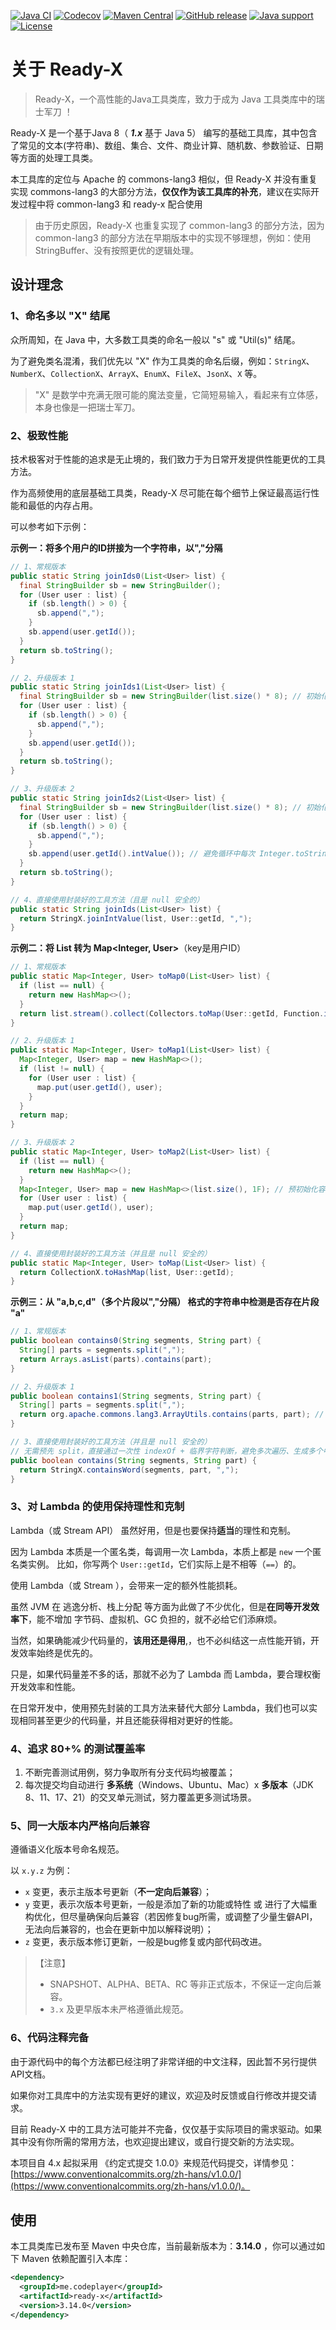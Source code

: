 [![Java CI](https://img.shields.io/github/actions/workflow/status/CodePlayer/ready-x/ci.yaml?branch=master&logo=github&logoColor=white)](https://github.com/CodePlayer/ready-x/actions/workflows/ci.yaml)
[![Codecov](https://img.shields.io/codecov/c/github/CodePlayer/ready-x/master?logo=codecov&logoColor=white)](https://codecov.io/gh/CodePlayer/ready-x/branch/master)
[![Maven Central](https://img.shields.io/maven-central/v/me.codeplayer/ready-x?logo=apache-maven&logoColor=white)](https://mvnrepository.com/artifact/me.codeplayer/ready-x)
[![GitHub release](https://img.shields.io/github/v/release/CodePlayer/ready-x)](https://github.com/CodePlayer/ready-x/releases)
[![Java support](https://img.shields.io/badge/Java-8+-green?logo=java&logoColor=white)](https://openjdk.java.net/)
[![License](https://img.shields.io/badge/License-Apache_2.0-blue.svg)](https://opensource.org/licenses/Apache-2.0)

# 关于 Ready-X

> Ready-X，一个高性能的Java工具类库，致力于成为 Java 工具类库中的瑞士军刀 ！

Ready-X 是一个基于Java 8（ ***1.x*** 基于 Java 5） 编写的基础工具库，其中包含了常见的文本(字符串)、数组、集合、文件、商业计算、随机数、参数验证、日期等方面的处理工具类。

本工具库的定位与 Apache 的 commons-lang3 相似，但 Ready-X 并没有重复实现 commons-lang3 的大部分方法，**仅仅作为该工具库的补充**，建议在实际开发过程中将 common-lang3 和 ready-x 配合使用
> 由于历史原因，Ready-X 也重复实现了 common-lang3 的部分方法，因为 common-lang3 的部分方法在早期版本中的实现不够理想，例如：使用StringBuffer、没有按照更优的逻辑处理。

## 设计理念

### 1、命名多以 "X" 结尾

众所周知，在 Java 中，大多数工具类的命名一般以 "s" 或 "Util(s)" 结尾。

为了避免类名混淆，我们优先以 "X" 作为工具类的命名后缀，例如：`StringX`、`NumberX`、`CollectionX`、`ArrayX`、`EnumX`、`FileX`、`JsonX`、`X` 等。

> "X" 是数学中充满无限可能的魔法变量，它简短易输入，看起来有立体感，本身也像是一把瑞士军刀。

### 2、极致性能

技术极客对于性能的追求是无止境的，我们致力于为日常开发提供性能更优的工具方法。

作为高频使用的底层基础工具类，Ready-X 尽可能在每个细节上保证最高运行性能和最低的内存占用。

可以参考如下示例：

**示例一：将多个用户的ID拼接为一个字符串，以","分隔**
```java
// 1、常规版本
public static String joinIds0(List<User> list) {
  final StringBuilder sb = new StringBuilder();
  for (User user : list) {
    if (sb.length() > 0) {
      sb.append(",");
    }
    sb.append(user.getId());
  }
  return sb.toString();
}

// 2、升级版本 1
public static String joinIds1(List<User> list) {
  final StringBuilder sb = new StringBuilder(list.size() * 8); // 初始化容量
  for (User user : list) {
    if (sb.length() > 0) {
      sb.append(",");
    }
    sb.append(user.getId());
  }
  return sb.toString();
}

// 3、升级版本 2
public static String joinIds2(List<User> list) {
  final StringBuilder sb = new StringBuilder(list.size() * 8); // 初始化容量
  for (User user : list) {
    if (sb.length() > 0) {
      sb.append(",");
    }
    sb.append(user.getId().intValue()); // 避免循环中每次 Integer.toString() 生成中间字符串的开销
  }
  return sb.toString();
}

// 4、直接使用封装好的工具方法（且是 null 安全的）
public static String joinIds(List<User> list) {
  return StringX.joinIntValue(list, User::getId, ",");
}
```

**示例二：将 List<User> 转为 Map<Integer, User>**（key是用户ID）

```java
// 1、常规版本
public static Map<Integer, User> toMap0(List<User> list) {
  if (list == null) {
    return new HashMap<>();
  }
  return list.stream().collect(Collectors.toMap(User::getId, Function.identity()));
}

// 2、升级版本 1
public static Map<Integer, User> toMap1(List<User> list) {
  Map<Integer, User> map = new HashMap<>();
  if (list != null) {
    for (User user : list) {
      map.put(user.getId(), user);
    }
  }
  return map;
}

// 3、升级版本 2
public static Map<Integer, User> toMap2(List<User> list) {
  if (list == null) {
    return new HashMap<>();
  }
  Map<Integer, User> map = new HashMap<>(list.size(), 1F); // 预初始化容量，避免循环中途的扩容开销
  for (User user : list) {
    map.put(user.getId(), user);
  }
  return map;
}

// 4、直接使用封装好的工具方法（并且是 null 安全的）
public static Map<Integer, User> toMap(List<User> list) {
  return CollectionX.toHashMap(list, User::getId);
}

```

**示例三：从 "a,b,c,d"（多个片段以","分隔） 格式的字符串中检测是否存在片段 "a"**
```java
// 1、常规版本
public boolean contains0(String segments, String part) {
  String[] parts = segments.split(",");
  return Arrays.asList(parts).contains(part);
}

// 2、升级版本 1
public boolean contains1(String segments, String part) {
  String[] parts = segments.split(",");
  return org.apache.commons.lang3.ArrayUtils.contains(parts, part); // 避免new ArrayList
}

// 3、直接使用封装好的工具方法（并且是 null 安全的）
// 无需预先 split，直接通过一次性 indexOf + 临界字符判断，避免多次遍历、生成多个中间字符串/集合对象的开销
public boolean contains(String segments, String part) {
  return StringX.containsWord(segments, part, ",");
}
```

### 3、对 Lambda 的使用保持理性和克制

Lambda（或 Stream API） 虽然好用，但是也要保持**适当**的理性和克制。

因为 Lambda 本质是一个匿名类，每调用一次 Lambda，本质上都是 `new` 一个匿名类实例。 比如，你写两个 `User::getId`，它们实际上是不相等（`==`）的。

使用 Lambda（或 Stream ），会带来一定的额外性能损耗。

虽然 JVM 在 逃逸分析、栈上分配 等方面为此做了不少优化，但是**在同等开发效率下**，能不增加 字节码、虚拟机、GC 负担的，就不必给它们添麻烦。

当然，如果确能减少代码量的，**该用还是得用**,，也不必纠结这一点性能开销，开发效率始终是优先的。

只是，如果代码量差不多的话，那就不必为了 Lambda 而 Lambda，要合理权衡开发效率和性能。

在日常开发中，使用预先封装的工具方法来替代大部分 Lambda，我们也可以实现相同甚至更少的代码量，并且还能获得相对更好的性能。

### 4、追求 80+% 的测试覆盖率

1. 不断完善测试用例，努力争取所有分支代码均被覆盖；
2. 每次提交均自动进行 **多系统**（Windows、Ubuntu、Mac）x **多版本**（JDK 8、11、17、21）的交叉单元测试，努力覆盖更多测试场景。

### 5、同一大版本内严格向后兼容

遵循语义化版本号命名规范。

以 `x.y.z` 为例：
- `x` 变更，表示主版本号更新（**不一定向后兼容**）；
- `y` 变更，表示次版本号更新，一般是添加了新的功能或特性 或 进行了大幅重构优化，但尽量确保向后兼容（若因修复bug所需，或调整了少量生僻API，无法向后兼容的，也会在更新中加以解释说明）；
- `z` 变更，表示版本修订更新，一般是bug修复或内部代码改进。

> 【注意】
> - SNAPSHOT、ALPHA、BETA、RC 等非正式版本，不保证一定向后兼容。
> - `3.x` 及更早版本未严格遵循此规范。

### 6、代码注释完备

由于源代码中的每个方法都已经注明了非常详细的中文注释，因此暂不另行提供API文档。

如果你对工具库中的方法实现有更好的建议，欢迎及时反馈或自行修改并提交请求。

目前 Ready-X 中的工具方法可能并不完备，仅仅基于实际项目的需求驱动。如果其中没有你所需的常用方法，也欢迎提出建议，或自行提交新的方法实现。

本项目自 4.x 起拟采用 《约定式提交 1.0.0》来规范代码提交，详情参见：[https://www.conventionalcommits.org/zh-hans/v1.0.0/](https://www.conventionalcommits.org/zh-hans/v1.0.0/)。

## 使用
本工具类库已发布至 Maven 中央仓库，当前最新版本为：**3.14.0** ，你可以通过如下 Maven 依赖配置引入本库：

```xml
<dependency>
  <groupId>me.codeplayer</groupId>
  <artifactId>ready-x</artifactId>
  <version>3.14.0</version>
</dependency>
```